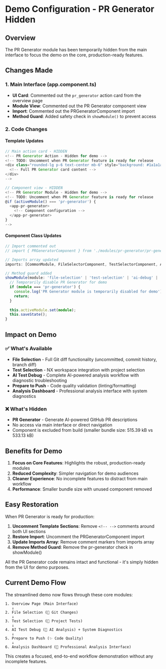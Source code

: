 # Demo Configuration - PR Generator Hidden

## Overview
The PR Generator module has been temporarily hidden from the main interface to focus the demo on the core, production-ready features.

## Changes Made

### 1. **Main Interface (app.component.ts)**
- **UI Card**: Commented out the `pr_generator` action card from the overview page
- **Module View**: Commented out the PR Generator component view
- **Import**: Commented out the PRGeneratorComponent import
- **Method Guard**: Added safety check in `showModule()` to prevent access

### 2. **Code Changes**

#### Template Updates
```typescript
// Main action card - HIDDEN
<!-- PR Generator Action - Hidden for demo -->
<!-- TODO: Uncomment when PR Generator feature is ready for release
<div class="rounded-lg p-6 text-center mb-6" style="background: #1a1a1a; border: 1px solid #333;">
  <!-- Full PR Generator card content -->
</div>
-->

// Component view - HIDDEN  
<!-- PR Generator Module - Hidden for demo -->
<!-- TODO: Uncomment when PR Generator feature is ready for release
@if (activeModule() === 'pr-generator') {
  <app-pr-generator>
    <!-- Component configuration -->
  </app-pr-generator>
}
-->
```

#### Component Class Updates
```typescript
// Import commented out
// import { PRGeneratorComponent } from './modules/pr-generator/pr-generator.component'; // Hidden for demo

// Imports array updated
imports: [CommonModule, FileSelectorComponent, TestSelectorComponent, AIDebugComponent, /* PRGeneratorComponent, */ PrepareToPushComponent, AnalysisDashboardComponent],

// Method guard added
showModule(module: 'file-selection' | 'test-selection' | 'ai-debug' | 'prepare-to-push' | 'pr-generator' | 'analysis-dashboard') {
  // Temporarily disable PR Generator for demo
  if (module === 'pr-generator') {
    console.log('PR Generator module is temporarily disabled for demo');
    return;
  }
  
  this.activeModule.set(module);
  this.saveState();
}
```

## Impact on Demo

### ✅ **What's Available**
- **File Selection** - Full Git diff functionality (uncommitted, commit history, branch diff)
- **Test Selection** - NX workspace integration with project selection
- **AI Test Debug** - Complete AI-powered analysis workflow with diagnostic troubleshooting
- **Prepare to Push** - Code quality validation (linting/formatting)
- **Analysis Dashboard** - Professional analysis interface with system diagnostics

### ❌ **What's Hidden**
- **PR Generator** - Generate AI-powered GitHub PR descriptions
- No access via main interface or direct navigation
- Component is excluded from build (smaller bundle size: 515.39 kB vs 533.13 kB)

## Benefits for Demo

1. **Focus on Core Features**: Highlights the robust, production-ready modules
2. **Reduced Complexity**: Simpler navigation for demo audiences
3. **Cleaner Experience**: No incomplete features to distract from main workflow
4. **Performance**: Smaller bundle size with unused component removed

## Easy Restoration

When PR Generator is ready for production:

1. **Uncomment Template Sections**: Remove `<!-- -->` comments around both UI sections
2. **Restore Import**: Uncomment the PRGeneratorComponent import
3. **Update Imports Array**: Remove comment markers from imports array
4. **Remove Method Guard**: Remove the pr-generator check in showModule()

All the PR Generator code remains intact and functional - it's simply hidden from the UI for demo purposes.

## Current Demo Flow

The streamlined demo now flows through these core modules:

```
1. Overview Page (Main Interface)
   ↓
2. File Selection (📝 Git Changes)
   ↓
3. Test Selection (🧪 Project Tests) 
   ↓
4. AI Test Debug (🤖 AI Analysis) + System Diagnostics
   ↓
5. Prepare to Push (✨ Code Quality)
   ↓  
6. Analysis Dashboard (🧠 Professional Analysis Interface)
```

This creates a focused, end-to-end workflow demonstration without any incomplete features.